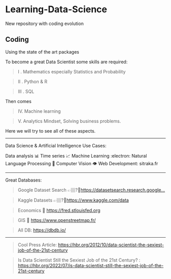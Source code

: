 # Learning-Data-Science
New repository with coding evolution

## Coding 
Using the state of the art packages


To become a great Data Scientist some skills are required:

>I . Mathematics especially Statistics and Probability

>II . Python & R

>III . SQL

Then comes 

>IV. Machine learning

>V. Analytics Mindset, Solving business problems.

Here we will try to see all of these aspects.



***
<a>Data Science & Artificial Intelligence Use Cases:</a>

Data analysis 📊
Time series 📈
Machine Learning :electron:
Natural Language Processing 📰
Computer Vision 👁️
Web Development: sitraka.fr


***
Great Databases: 
>Google Dataset Search 👉🏽?🏼https://datasetsearch.research.google...​

>Kaggle Datasets 👉🏽?🏼https://www.kaggle.com/data 

>Economics 💸 https://fred.stlouisfed.org 

>GIS 🧭 https://www.openstreetmap.fr/

>All DB: https://dbdb.io/ 


*** 
> Cool Press Article: https://hbr.org/2012/10/data-scientist-the-sexiest-job-of-the-21st-century 

> Is Data Scientist Still the Sexiest Job of the 21st Century? : https://hbr.org/2022/07/is-data-scientist-still-the-sexiest-job-of-the-21st-century
